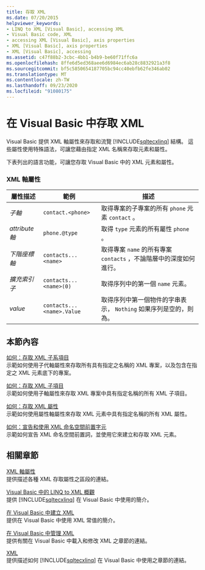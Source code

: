 ```yaml
---
title: 存取 XML
ms.date: 07/20/2015
helpviewer_keywords:
- LINQ to XML [Visual Basic], accessing XML
- Visual Basic code, XML
- accessing XML [Visual Basic], axis properties
- XML [Visual Basic], axis properties
- XML [Visual Basic], accessing
ms.assetid: c47f88b2-3cbc-4bb1-b4b9-be60f71ffc6a
ms.openlocfilehash: 8ffe6d5ed368aee6d6984ec6ab28c8832921a3f8
ms.sourcegitcommit: bf5c5850654187705bc94cc40ebfb62fe346ab02
ms.translationtype: MT
ms.contentlocale: zh-TW
ms.lasthandoff: 09/23/2020
ms.locfileid: "91080175"
---
```

# <a name="accessing-xml-in-visual-basic"></a>在 Visual Basic 中存取 XML

Visual Basic 提供 XML 軸屬性來存取和流覽 [!INCLUDE[sqltecxlinq](~/includes/sqltecxlinq-md.md)] 結構。 這些屬性使用特殊語法，可讓您藉由指定 XML 名稱來存取元素和屬性。  
  
 下表列出的語言功能，可讓您存取 Visual Basic 中的 XML 元素和屬性。  
  
### <a name="xml-axis-properties"></a>XML 軸屬性  
  
|屬性描述|範例|描述|  
|--------------------------|-------------|-----------------|  
|*子軸*|`contact.<phone>`|取得專案的子專案的所有 `phone` 元素 `contact` 。|  
|*attribute 軸*|`phone.@type`|取得 `type` 元素的所有屬性 `phone` 。|  
|*下階座標軸*|`contacts...<name>`|取得專案 `name` 的所有專案 `contacts` ，不論階層中的深度如何進行。|  
|*擴充索引子*|`contacts...<name>(0)`|取得序列中的第一個 `name` 元素。|  
|*value*|`contacts...<name>.Value`|取得序列中第一個物件的字串表示， `Nothing` 如果序列是空的，則為。|  
  
## <a name="in-this-section"></a>本節內容  

 [如何：存取 XML 子系項目](how-to-access-xml-descendant-elements.md)  
 示範如何使用子代軸屬性來存取所有具有指定之名稱的 XML 專案，以及包含在指定之 XML 元素底下的專案。  
  
 [如何：存取 XML 子項目](how-to-access-xml-child-elements.md)  
 示範如何使用子軸屬性來存取 XML 專案中具有指定名稱的所有 XML 子項目。  
  
 [如何：存取 XML 屬性](how-to-access-xml-attributes.md)  
 示範如何使用屬性軸屬性來存取 XML 元素中具有指定名稱的所有 XML 屬性。  
  
 [如何：宣告和使用 XML 命名空間前置字元](how-to-declare-and-use-xml-namespace-prefixes.md)  
 示範如何宣告 XML 命名空間前置詞，並使用它來建立和存取 XML 元素。  
  
## <a name="related-sections"></a>相關章節  

 [XML 軸屬性](../../../language-reference/xml-axis/index.md)  
 提供描述各種 XML 存取屬性之區段的連結。  
  
 [Visual Basic 中的 LINQ to XML 概觀](overview-of-linq-to-xml.md)  
 提供 [!INCLUDE[sqltecxlinq](~/includes/sqltecxlinq-md.md)] 在 Visual Basic 中使用的簡介。  
  
 [在 Visual Basic 中建立 XML](creating-xml.md)  
 提供在 Visual Basic 中使用 XML 常值的簡介。  
  
 [在 Visual Basic 中管理 XML](manipulating-xml.md)  
 提供有關在 Visual Basic 中載入和修改 XML 之章節的連結。  
  
 [XML](index.md)  
 提供描述如何 [!INCLUDE[sqltecxlinq](~/includes/sqltecxlinq-md.md)] 在 Visual Basic 中使用之章節的連結。
